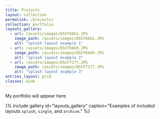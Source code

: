 ```yaml
---
title: Projects
layout: collection
permalink: /projects/
collection: portfolio
layouts_gallery:
  - url: /assets/images/DSCF6661.JPG
    image_path: /assets/images/DSCF6661.JPG
    alt: "splash layout example 1"
  - url: /assets/images/DSCF6669.JPG
    image_path: /assets/images/DSCF6669.JPG
    alt: "splash layout example 2"
  - url: /assets/images/DSCF7177.JPG
    image_path: /assets/images/DSCF7177.JPG
    alt: "splash layout example 3"
entries_layout: grid
classes: wide
---
```


My portfolio will appear here.  

{% include gallery id="layouts_gallery" caption="Examples of included layouts `splash`, `single`, and `archive`." %}
  
<!-- ![My Photo 1](/assets/images/DSCF6661.JPG){: width="50%" height="50%" .align-left}  
  
![My Photo 2](/assets/images/DSCF6669.JPG){: width="50%" height="50%" .align-left}  
  
![My Photo 3](/assets/images/DSCF7177.JPG){: width="50%" height="50%" .align-left}   -->
